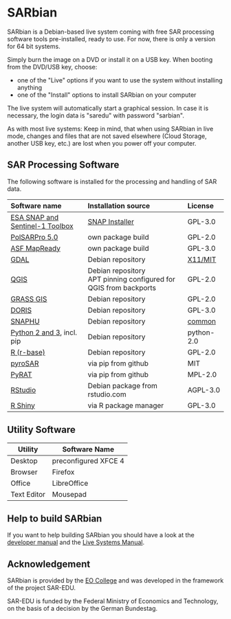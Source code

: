 # SARbian
SARbian is a Debian-based live system coming with free SAR processing software tools pre-installed, ready to use. For now, there is only a version for 64 bit systems.

Simply burn the image on a DVD or install it on a USB key. When booting from the DVD/USB key, choose:

- one of the "Live" options if you want to use the system without installing anything
- one of the "Install" options to install SARbian on your computer

The live system will automatically start a graphical session. In case it is necessary, the login data is "saredu" with password "sarbian".

As with most live systems:
Keep in mind, that when using SARbian in live mode, changes and files that are not saved elsewhere (Cloud Storage, another USB key, etc.) are lost when you power off your computer.

## SAR Processing Software
The following software is installed for the processing and handling of SAR data.

|Software name|Installation source |License|
|:-----------|:-----------|:-----------------|
|[ESA SNAP and Sentinel-1 Toolbox](http://step.esa.int/main/toolboxes/snap/) | [SNAP Installer](http://step.esa.int/main/download/)| GPL-3.0|
|[PolSARPro 5.0](https://earth.esa.int/web/polsarpro/home)| own package build| GPL-2.0|
|[ASF MapReady](https://github.com/asfadmin/ASF_MapReady)| own package build|GPL-3.0|
|[GDAL](gdal.org)| Debian repository| [X11/MIT](https://trac.osgeo.org/gdal/wiki/FAQGeneral#WhatexactlywasthelicensetermsforGDAL)
|[QGIS](qgis.org)| Debian repository <br> APT pinning configured for QGIS from backports|GPL-2.0|
|[GRASS GIS](https://grass.osgeo.org/)| Debian repository|GPL-2.0|
|[DORIS](http://doris.tudelft.nl/usermanual/index.html)| Debian repository|GPL-3.0|
|[SNAPHU](https://web.stanford.edu/group/radar/softwareandlinks/sw/snaphu/)| Debian repository| [common](http://metadata.ftp-master.debian.org/changelogs/non-free/s/snaphu/snaphu_1.4.2-2_copyright)|
|[Python 2 and 3](python.org), incl. pip| Debian repository|python-2.0|
|[R (r-base)](https://www.r-project.org/)| Debian repository|GPL-2.0|
|[pyroSAR](https://github.com/johntruckenbrodt/pyroSAR/tree/master/pyroSAR)| via pip from github|MIT|
|[PyRAT](https://github.com/birgander2/PyRAT)| via pip from github|MPL-2.0|
|[RStudio](rstudio.com)| Debian package from rstudio.com|AGPL-3.0|
|[R Shiny](https://shiny.rstudio.com/)| via R package manager|GPL-3.0|

## Utility Software
|Utility|Software Name |
|-------------|--------------|
|Desktop| preconfigured XFCE 4|
|Browser| Firefox|
|Office | LibreOffice|
|Text Editor| Mousepad|

## Help to build SARbian

If you want to help building SARbian you should have a look at the [developer manual](DEVEL.md)
and the [Live Systems Manual](https://debian-live.alioth.debian.org/live-manual/stable/manual/html/live-manual.en.html#1).

## Acknowledgement

SARbian is provided by the [EO College](https://eo-college.org) and was developed in the framework of the project SAR-EDU.

SAR-EDU is funded by the Federal Ministry of Economics and Technology, on the basis of a decision by the German Bundestag.
